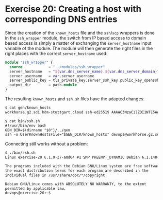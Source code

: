 # Exercise 20: Creating a host with corresponding DNS entries

Since the creation of the `known_hosts` file and the `ssh`/`scp` wrappers is done in the `ssh_wrapper` module, the switch from IP based access to domain based access is simply a matter of exchanging the `server_hostname` input variable of the module.
The module will then generate the right files in the right places with the correct `server_hostname` used:

```tf
module "ssh_wrapper" {
  source            = "../modules/ssh_wrapper"
  server_hostname   = "${var.dns_server_name}.${var.dns_server_domain}"
  server_username   = var.server_username
  server_public_key = tls_private_key.server_ssh_key.public_key_openssh
  output_dir        = path.module
}
```

The resulting `known_hosts` and `ssh.sh` files have the adapted changes:

```txt
$ cat gen/known_hosts
workhorse.g2.sdi.hdm-stuttgart.cloud ssh-ed25519 AAAAC3NzaC1lZDI1NTE5AAAAID1YDz27SNLycwLWVC0HFiZAMQuY9Ja0i0WkHiOpm2rX

$ cat bin/ssh.sh
#!/usr/bin/env bash
GEN_DIR=$(dirname "$0")/../gen
ssh -o UserKnownHostsFile="$GEN_DIR/known_hosts" devops@workhorse.g2.sdi.hdm-stuttgart.cloud "$@"
```

Connecting still works without a problem:

```txt
$ ./bin/ssh.sh
Linux exercise-20 6.1.0-37-amd64 #1 SMP PREEMPT_DYNAMIC Debian 6.1.140-1 (2025-05-22) x86_64

The programs included with the Debian GNU/Linux system are free software;
the exact distribution terms for each program are described in the
individual files in /usr/share/doc/*/copyright.

Debian GNU/Linux comes with ABSOLUTELY NO WARRANTY, to the extent
permitted by applicable law.
devops@exercise-20:~$
```